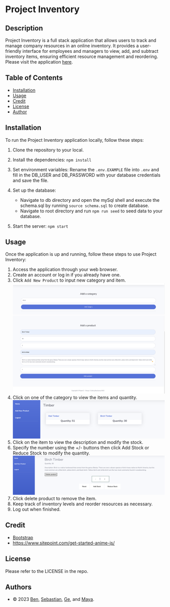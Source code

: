 # Project Inventory

## Description

Project Inventory is a full stack application that allows users to track and manage company resources in an online inventory. It provides a user-friendly interface for employees and managers to view, add, and subtract inventory items, ensuring efficient resource management and reordering.
Please visit the application [here](https://project-inventory-ff35c68cb7af.herokuapp.com/).

## Table of Contents
- [Installation](#installation)
- [Usage](#usage)
- [Credit](#credit)
- [License](#license)
- [Author](#authors)

## Installation
To run the Project Inventory application locally, follow these steps:

1. Clone the repository to your local.
2. Install the dependencies: `npm install`
3. Set environment variables: Rename the `.env.EXAMPLE` file into `.env` and fill in the DB_USER and DB_PASSWORD with your database credentials and save the file.
4. Set up the database: 

    * Navigate to db directory and open the mySql shell and execute the schema.sql by running `source schema.sql` to create database.
    * Navigate to root directory and run `npm run seed` to seed data to your database.

5. Start the server: `npm start`


## Usage 
Once the application is up and running, follow these steps to use Project Inventory:

1. Access the application through your web browser.
2. Create an account or log in if you already have one.
3. Click `Add New Product` to input new category and item.
![add_category](./public/images/screenshot/screenshot_4.png)
![add_category](./public/images/screenshot/screenshot_5.png)
4. Click on one of the category to view the items and quantity.
![view_roduct](./public/images/screenshot/screenshot_2.png)
5. Click on the item to view the description and modify the stock.
6. Specify the number using the +/- buttons then click Add Stock or Reduce Stock to modify the quantity.
![modify_stock](./public/images/screenshot/screenshot_3.png)
7. Click delete product to remove the item.
7. Keep track of inventory levels and reorder resources as necessary.
8. Log out when finished.

## Credit
- [Bootstrap](https://startbootstrap.com/previews/sb-admin-2)
- https://www.sitepoint.com/get-started-anime-js/ 

## License
Please refer to the LICENSE in the repo.

## Authors
- © 2023 [Ben](https://github.com/BenCuttance), [Sebastian](https://github.com/Sebastianrod8), [Ge](https://github.com/gesu001), and [Maya](https://github.com/retnodamayanti).

